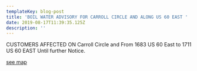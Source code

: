 ```yaml
---
templateKey: blog-post
title: 'BOIL WATER ADVISORY FOR CARROLL CIRCLE AND ALONG US 60 EAST '
date: 2019-08-17T11:39:35.125Z
description: ''
---
```

CUSTOMERS AFFECTED ON Carroll Circle and  From 1683 US 60 East to 1711 US 60 EAST Until further Notice.

[see map](https://graysonutilities.geosync.cloud/map)
